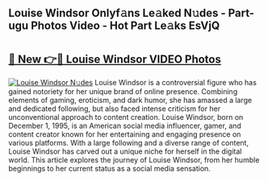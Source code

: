 ## Louise Windsor Onlyf𝚊ns Le𝚊ked N𝚞des - Part-ugu Photos Video - Hot Part Le𝚊ks EsVjQ

# <h2><a href="http://ac33978.deff.icu/?id=Louise+Windsor">🔗 New 👉🔴 Louise Windsor VIDEO Photos</a></h2>

[![Louise Windsor N𝚞des](https://i.imgur.com/rIISA9y.gif)](http://ac33978.deff.icu/?id=Louise+Windsor)
Louise Windsor is a controversial figure who has gained notoriety for her unique brand of online presence. Combining elements of gaming, eroticism, and dark humor, she has amassed a large and dedicated following, but also faced intense criticism for her unconventional approach to content creation. Louise Windsor, born on December 1, 1995, is an American social media influencer, gamer, and content creator known for her entertaining and engaging presence on various platforms. With a large following and a diverse range of content, Louise Windsor has carved out a unique niche for herself in the digital world. This article explores the journey of Louise Windsor, from her humble beginnings to her current status as a social media sensation.
